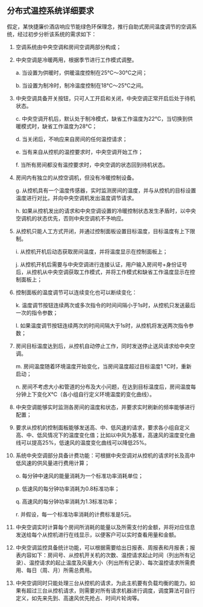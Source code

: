 ## 分布式温控系统详细要求

假定，某快捷廉价酒店响应节能绿色环保理念，推行自助式房间温度调节的空调系统，经过初步分析该系统的需求如下：

1.  空调系统由中央空调和房间空调两部分构成；

2.  中央空调是冷暖两用，根据季节进行工作模式调整。

    a.  当设置为供暖时，供暖温度控制在25°C～30°C之间；

    b.  当设置为制冷时，制冷温度控制在18°C～25°C之间。

3.  中央空调具备开关按钮，只可人工开启和关闭，中央空调正常开启后处于待机状态。

    c.  中央空调开机后，默认处于制冷模式，缺省工作温度为22°C，当切换到供暖模式时，缺省工作温度为28°C；

    d.  当关闭后，不响应来自房间的任何温控请求；

    e.  当有来自从控机的温控要求时，中央空调开始工作；

    f.  当所有房间都没有温控要求时，中央空调的状态回到待机状态。

4.  房间内有独立的从控空调机，但没有冷暖控制设备。

    g.  从控机具有一个温度传感器，实时监测房间的温度，并与从控机的目标设置温度进行对比，并向中央空调机发出温度调节请求。

    h.  如果从控机发出的请求和中央空调设置的冷暖控制状态发生矛盾时，以中央空调机的状态优先，否则中央空调机不予响应。

5.  从控机只能人工方式开闭，并通过控制面板设置目标温度，目标温度有上下限制。

    i.  从控机开机后动态获取房间温度，并将温度显示在控制面板上；

    j.  从控机开机后需要与中央空调进行连接认证，用户输入房间号+身份证号后，从控机从中央空调获取工作模式，并将工作模式和缺省工作温度显示在控制面板上；

6.  控制面板的温度调节可以连续变化也可以断续变化：

    k.  温度调节按钮连续两次或多次指令的时间间隔小于1s时，从控机只发送最后一次的指令参数；

    l.  如果温度调节按钮连续两次的时间间隔大于1s时，从控机将发送两次指令参数；

7.  房间目标温度达到后，从控机自动停止工作，同时发送停止送风请求给中央空调。

    m.  房间温度随着环境温度开始变化，当房间温度超过目标温度1
        °C时，重新启动；

    n.  房间不考虑大小和管道的分布及大小问题，在达到目标温度后，房间温度每分钟上下变化X°C（各小组自行定义环境温度的变化曲线）。

8.  中央空调能够实时监测各房间的温度和状态，并要求实时刷新的频率能够进行配置；

9.  要求从控机的控制面板能够发送高、中、低风速的请求，要求各小组自定义高、中、低风情况下的温度变化值；比如以中风为基准，高速风的温度变化曲线可以提高25%，低速风的温度变化曲线可以降低25%。

10. 系统中央空调部分具备计费功能：可根据中央空调对从控机的请求时长及高中低风速的供风量进行费用计算；

    o.  每分钟中速风的能量消耗为一个标准功率消耗单位；

    p.  低速风的每分钟功率消耗为0.8标准功率；

    q.  高速风的每分钟功率消耗为1.3标准功率；

    r.  并假设，每一个标准功率消耗的计费标准是5元。

11. 中央空调实时计算每个房间所消耗的能量以及所需支付的金额，并将对应信息发送给每个从控机进行在线显示，以便客户可以实时查看用量和金额。

12. 中央空调监控具备统计功能，可以根据需要给出日报表、周报表和月报表；报表内容如下：房间号、从控机开关机的次数、温控请求起止时间（列出所有记录）、温控请求的起止温度及风量大小（列出所有记录）、每次温控请求所需费用、每日（周、月）所需总费用。

13. 中央空调同时只能处理三台从控机的请求，为此主机要有负载均衡的能力。如果有超过三台从控机请求，则需要对所有请求机器进行调度，调度算法可自行定义，如先来先到、高速风优先抢占、时间片轮询等。
